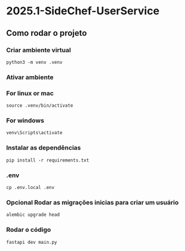 # 2025.1-SideChef-UserService

## Como rodar o projeto

### Criar ambiente virtual
```
python3 -m venv .venv
```

### Ativar ambiente
### For linux or mac
```
source .venv/bin/activate
```

### For windows
```
venv\Scripts\activate
```

### Instalar as dependências
```
pip install -r requirements.txt
```

### .env
```
cp .env.local .env
```

### Opcional Rodar as migrações inicias para criar um usuário
```
alembic upgrade head
```

### Rodar o código
```
fastapi dev main.py
```